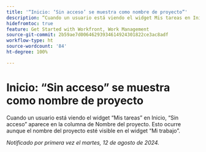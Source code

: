 ```yaml
---
title: '“Inicio: ‘Sin acceso’ se muestra como nombre de proyecto”'
description: “Cuando un usuario está viendo el widget Mis tareas en Inicio, ‘Sin acceso’ aparece en la columna de Nombre del proyecto. Esto ocurre aunque el nombre del proyecto esté visible en el widget Mi trabajo”.
hidefromtoc: true
feature: Get Started with Workfront, Work Management
source-git-commit: 2b59ae7d00646293934614924301822ce3ac8adf
workflow-type: ht
source-wordcount: '84'
ht-degree: 100%

---
```



# Inicio: “Sin acceso” se muestra como nombre de proyecto

Cuando un usuario está viendo el widget “Mis tareas” en Inicio, “Sin acceso” aparece en la columna de Nombre del proyecto. Esto ocurre aunque el nombre del proyecto esté visible en el widget “Mi trabajo”.

_Notificado por primera vez el martes, 12 de agosto de 2024._
